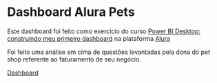 # Dashboard Alura Pets

Este dashboard foi feito como exercício do curso [Power BI Desktop: construindo meu primeiro dashboard](https://cursos.alura.com.br/course/power-bi-desktop-primeiro-dashboard) na plataforma [Alura](https://www.alura.com.br/)

Foi feito uma análise em cima de questões levantadas pela dona do pet shop referente ao faturamento de seu negócio.

[Dashboard](https://app.powerbi.com/view?r=eyJrIjoiYzcyODYwYzctYmY1Yi00N2YzLWE3YWUtNjRlNDAwYjU4YjUzIiwidCI6ImQ2YzQyZTc1LTI2ZDktNDFlMi05MDczLWZlNjc0MjViMDRiYiJ9&pageName=ReportSection)
